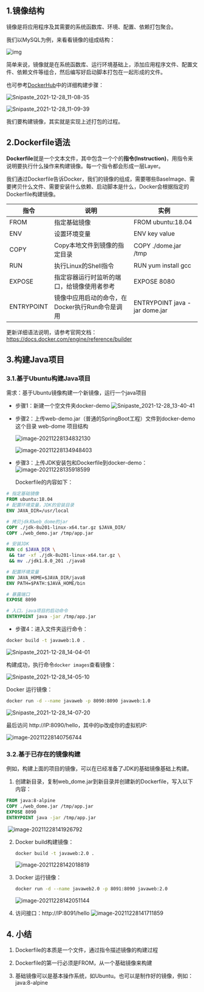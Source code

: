 ## 1.镜像结构

镜像是将应用程序及其需要的系统函数库、环境、配置、依赖打包聚合。

我们以MySQL为例，来看看镜像的组成结构：

![img](./assets/%E3%80%90Docker%E3%80%9103%EF%BC%9ADockerfile%E8%87%AA%E5%AE%9A%E4%B9%89%E9%95%9C%E5%83%8F/1637479615721-39abc146-9cb1-4291-b2fd-376795c07d16.png)

简单来说，镜像就是在系统函数库、运行环境基础上，添加应用程序文件、配置文件、依赖文件等组合，然后编写好启动脚本打包在一起形成的文件。

也可参考[DockerHub](https://registry.hub.docker.com)中的详细构建步骤：

![Snipaste_2021-12-28_11-08-35](./assets/%E3%80%90Docker%E3%80%9103%EF%BC%9ADockerfile%E8%87%AA%E5%AE%9A%E4%B9%89%E9%95%9C%E5%83%8F/Snipaste_2021-12-28_11-08-35.png)

![Snipaste_2021-12-28_11-09-39](./assets/%E3%80%90Docker%E3%80%9103%EF%BC%9ADockerfile%E8%87%AA%E5%AE%9A%E4%B9%89%E9%95%9C%E5%83%8F/Snipaste_2021-12-28_11-09-39.png)

我们要构建镜像，其实就是实现上述打包的过程。

## 2.Dockerfile语法

**Dockerfile**就是一个文本文件，其中包含一个个的**指令(Instruction)**，用指令来说明要执行什么操作来构建镜像。每一个指令都会形成一层Layer。

我们通过Dockerfile告诉Docker，我们的镜像的组成，需要哪些BaseImage、需要拷贝什么文件、需要安装什么依赖、启动脚本是什么，Docker会根据指定的Dockerfile构建镜像。

| 指令       | 说明                                            | 实例                          |
| ---------- | ----------------------------------------------- | ----------------------------- |
| FROM       | 指定基础镜像                                    | FROM ubuntu:18.04             |
| ENV        | 设置环境变量                                    | ENV key value                 |
| COPY       | Copy本地文件到镜像的指定目录                    | COPY ./dome.jar /tmp          |
| RUN        | 执行Linux的Shell指令                            | RUN yum install gcc           |
| EXPOSE     | 指定容器运行时监听的端口，给镜像使用者参考      | EXPOSE 8080                   |
| ENTRYPOINT | 镜像中应用启动的命令，在Docker执行Run命令是调用 | ENTRYPOINT java -jar dome.jar |

更新详细语法说明，请参考官网文档： https://docs.docker.com/engine/reference/builder

## 3.构建Java项目

### 3.1.基于Ubuntu构建Java项目

需求：基于Ubuntu镜像构建一个新镜像，运行一个java项目

-  步骤1：新建一个空文件夹docker-demo
   ![Snipaste_2021-12-28_13-40-41](./assets/%E3%80%90Docker%E3%80%9103%EF%BC%9ADockerfile%E8%87%AA%E5%AE%9A%E4%B9%89%E9%95%9C%E5%83%8F/Snipaste_2021-12-28_13-40-41.png)
   
-  步骤2：上传web-demo.jar（普通的SpringBoot工程）文件到docker-demo这个目录
   web-dome 项目结构

   ![image-20211228134832130](./assets/%E3%80%90Docker%E3%80%9103%EF%BC%9ADockerfile%E8%87%AA%E5%AE%9A%E4%B9%89%E9%95%9C%E5%83%8F/image-20211228134832130.png)
   
   ![image-20211228134948403](./assets/%E3%80%90Docker%E3%80%9103%EF%BC%9ADockerfile%E8%87%AA%E5%AE%9A%E4%B9%89%E9%95%9C%E5%83%8F/image-20211228134948403.png)
   
-  步骤3：上传JDK安装包和Dockerfile到docker-demo：
   ![image-20211228135918599](./assets/%E3%80%90Docker%E3%80%9103%EF%BC%9ADockerfile%E8%87%AA%E5%AE%9A%E4%B9%89%E9%95%9C%E5%83%8F/image-20211228135918599.png)
   
   Dockerfile的内容如下：  

```dockerfile
# 指定基础镜像
FROM ubuntu:18.04
# 配置环境变量，JDK的安装目录
ENV JAVA_DIR=/usr/local

# 拷贝jdk和web_dome的jar
COPY ./jdk-8u201-linux-x64.tar.gz $JAVA_DIR/
COPY ./web_demo.jar /tmp/app.jar

# 安装JDK
RUN cd $JAVA_DIR \
 && tar -xf ./jdk-8u201-linux-x64.tar.gz \
 && mv ./jdk1.8.0_201 ./java8

# 配置环境变量
ENV JAVA_HOME=$JAVA_DIR/java8
ENV PATH=$PATH:$JAVA_HOME/bin

# 暴露端口
EXPOSE 8090

# 入口，java项目的启动命令
ENTRYPOINT java -jar /tmp/app.jar
```

-  步骤4：进入文件夹运行命令：  

```sh
docker build -t javaweb:1.0 .
```

![Snipaste_2021-12-28_14-04-01](./assets/%E3%80%90Docker%E3%80%9103%EF%BC%9ADockerfile%E8%87%AA%E5%AE%9A%E4%B9%89%E9%95%9C%E5%83%8F/Snipaste_2021-12-28_14-04-01.png)

构建成功，执行命令`docker images`查看镜像：

![Snipaste_2021-12-28_14-05-10](./assets/%E3%80%90Docker%E3%80%9103%EF%BC%9ADockerfile%E8%87%AA%E5%AE%9A%E4%B9%89%E9%95%9C%E5%83%8F/Snipaste_2021-12-28_14-05-10.png)

Docker 运行镜像：

```sh
docker run -d --name javaweb -p 8090:8090 javaweb:1.0
```

![Snipaste_2021-12-28_14-07-20](./assets/%E3%80%90Docker%E3%80%9103%EF%BC%9ADockerfile%E8%87%AA%E5%AE%9A%E4%B9%89%E9%95%9C%E5%83%8F/Snipaste_2021-12-28_14-07-20.png)

最后访问 http://IP:8090/hello，其中的ip改成你的虚拟机IP:

![image-20211228140756744](./assets/%E3%80%90Docker%E3%80%9103%EF%BC%9ADockerfile%E8%87%AA%E5%AE%9A%E4%B9%89%E9%95%9C%E5%83%8F/image-20211228140756744.png)

### 3.2.基于已存在的镜像构建

例如，构建上面的项目的镜像，可以在已经准备了JDK的基础镜像基础上构建。

1. 创建新目录，复制web_dome.jar到新目录并创建新的Dockerfile，写入以下内容：

```dockerfile
FROM java:8-alpine
COPY ./web_dome.jar /tmp/app.jar
EXPOSE 8090
ENTRYPOINT java -jar /tmp/app.jar
```

​	![image-20211228141926792](./assets/%E3%80%90Docker%E3%80%9103%EF%BC%9ADockerfile%E8%87%AA%E5%AE%9A%E4%B9%89%E9%95%9C%E5%83%8F/image-20211228141926792.png)

2. Docker build构建镜像：

    ```sh
    docker build -t javaweb:2.0 .
    ```

    ![image-20211228142018819](./assets/%E3%80%90Docker%E3%80%9103%EF%BC%9ADockerfile%E8%87%AA%E5%AE%9A%E4%B9%89%E9%95%9C%E5%83%8F/image-20211228142018819.png)

3. Docker 运行镜像：

    ```sh
    docker run -d --name javaweb2.0 -p 8091:8090 javaweb:2.0
    ```

    ![image-20211228142051144](./assets/%E3%80%90Docker%E3%80%9103%EF%BC%9ADockerfile%E8%87%AA%E5%AE%9A%E4%B9%89%E9%95%9C%E5%83%8F/image-20211228142051144.png)

4. 访问接口：http://IP:8091/hello
    ![image-20211228141711859](./assets/%E3%80%90Docker%E3%80%9103%EF%BC%9ADockerfile%E8%87%AA%E5%AE%9A%E4%B9%89%E9%95%9C%E5%83%8F/image-20211228141711859.png)

## 4. 小结

1.  Dockerfile的本质是一个文件，通过指令描述镜像的构建过程 
2.  Dockerfile的第一行必须是FROM，从一个基础镜像来构建 

1.  基础镜像可以是基本操作系统，如Ubuntu。也可以是制作好的镜像，例如：java:8-alpine 